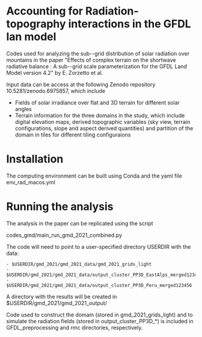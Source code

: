 # Accounting for Radiation-topography interactions in the GFDL lan model

Codes used for analyzing the sub--grid distribution of solar radiation over mountains in the paper "Effects of complex terrain on the shortwave radiative balance : A sub--grid scale parameterization for the GFDL Land Model version 4.2" by E. Zorzetto et al.

Input data can be access at the following Zenodo repository 10.5281/zenodo.6975857, which include
- Fields of solar irradiance over flat and 3D terrain for different solar angles
- Terrain information for the three domains in the study, which include digital elevation maps, derived topographic variables (sky view, terrain configurations, slope and aspect derived quantities) and partition of the domain in tiles for different tiling configuraions 


# Installation


The computing environment can be built using Conda and the yaml file env_rad_macos.yml


# Running the analysis

The analysis in the paper can be replicated using the script
 

codes_gmd/main_run_gmd_2021_combined.py


The code will need to point to a user-specified directory USERDIR with the data:

    - $USERDIR/gmd_2021/gmd_2021_data/gmd_2021_grids_light
    - $USERDIR/gmd_2021/gmd_2021_data/output_cluster_PP3D_EastAlps_merged123456
    - $USERDIR/gmd_2021/gmd_2021_data/output_cluster_PP3D_Peru_merged123456

A directory with the results will be created in $USERDIR/gmd_2021/gmd_2021_output/

Code used to construct the domain (stored in gmd_2021_grids_light) and to simulate the radiation fields (stored in output_cluster_PP3D_*) is included in GFDL_preprocessing and rmc directories, respectively.


